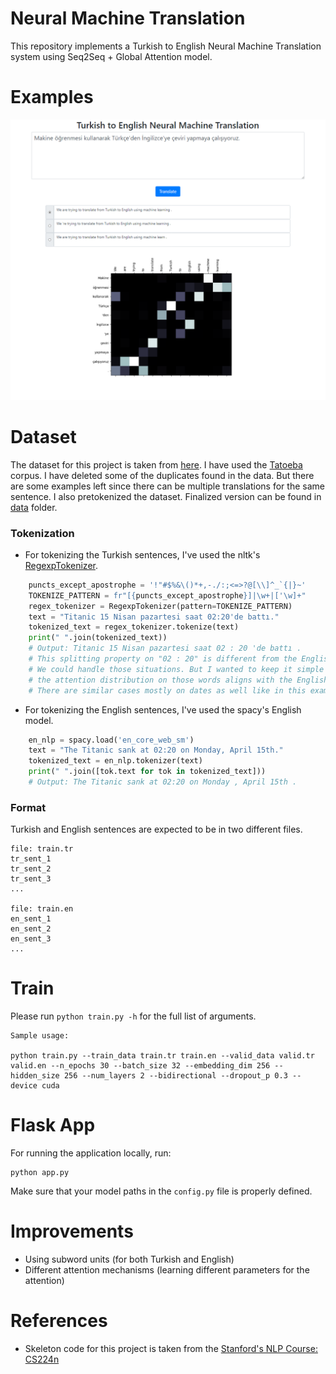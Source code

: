 # Neural Machine Translation

This repository implements a Turkish to English Neural Machine Translation system using Seq2Seq + Global Attention model.

# Examples
![NMT Image](images/nmt_example.png)

# Dataset

The dataset for this project is taken from [here](http://opus.nlpl.eu/). I have used the [Tatoeba](http://opus.nlpl.eu/Tatoeba-v20190709.php) corpus. I have deleted some of the duplicates found in the data. But there are some examples left since there can be multiple translations for the same sentence. I also pretokenized the dataset. Finalized version can be found in [data](https://github.com/snnclsr/nmt/tree/master/tr_en_data) folder.

### Tokenization

* For tokenizing the Turkish sentences, I've used the nltk's [RegexpTokenizer](http://www.nltk.org/api/nltk.tokenize.html?highlight=regexp#nltk.tokenize.regexp.RegexpTokenizer). 

```python
    puncts_except_apostrophe = '!"#$%&\()*+,-./:;<=>?@[\\]^_`{|}~'
    TOKENIZE_PATTERN = fr"[{puncts_except_apostrophe}]|\w+|['\w]+"
    regex_tokenizer = RegexpTokenizer(pattern=TOKENIZE_PATTERN)
    text = "Titanic 15 Nisan pazartesi saat 02:20'de battı."
    tokenized_text = regex_tokenizer.tokenize(text)
    print(" ".join(tokenized_text))
    # Output: Titanic 15 Nisan pazartesi saat 02 : 20 'de battı .
    # This splitting property on "02 : 20" is different from the English tokenizer.
    # We could handle those situations. But I wanted to keep it simple and see if 
    # the attention distribution on those words aligns with the English tokens.
    # There are similar cases mostly on dates as well like in this example: 02/09/2019
```

* For tokenizing the English sentences, I've used the spacy's English model.

```python
    en_nlp = spacy.load('en_core_web_sm')
    text = "The Titanic sank at 02:20 on Monday, April 15th."
    tokenized_text = en_nlp.tokenizer(text)
    print(" ".join([tok.text for tok in tokenized_text]))
    # Output: The Titanic sank at 02:20 on Monday , April 15th .
```

### Format

Turkish and English sentences are expected to be in two different files.

```
file: train.tr
tr_sent_1
tr_sent_2
tr_sent_3
...

file: train.en
en_sent_1
en_sent_2
en_sent_3
...
```

# Train

Please run `python train.py -h` for the full list of arguments.

```
Sample usage:

python train.py --train_data train.tr train.en --valid_data valid.tr valid.en --n_epochs 30 --batch_size 32 --embedding_dim 256 --hidden_size 256 --num_layers 2 --bidirectional --dropout_p 0.3 --device cuda
```

# Flask App

For running the application locally, run:

```
python app.py
```

Make sure that your model paths in the `config.py` file is properly defined.

# Improvements

* Using subword units (for both Turkish and English)
* Different attention mechanisms (learning different parameters for the attention)

# References

* Skeleton code for this project is taken from the [Stanford's NLP Course: CS224n](http://web.stanford.edu/class/cs224n/)

